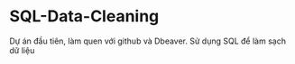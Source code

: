 # SQL-Data-Cleaning
Dự án đầu tiên, làm quen với github và Dbeaver. Sử dụng SQL để làm sạch dữ liệu
